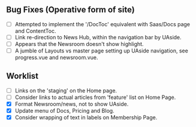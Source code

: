 


## Bug Fixes (Operative form of site)
-[ ] Attempted to implement the '/DocToc' equivalent with Saas/Docs page and ContentToc. 
-[ ] Link re-direction to News Hub, within the navigation bar by UAside.
-[ ] Appears that the Newsroom doesn't show highlight.
-[ ] A jumble of Layouts vs master page setting up UAside navigation, see progress.vue and newsroom.vue.

## Worklist
-[ ] Links on the 'staging' on the Home page.
-[ ] Consider links to actual articles from 'feature' list on Home Page.
-[x] Format Newsroom/news, not to show UAside.
-[x] Update menu of Docs, Pricing and Blog.
-[x] Consider wrapping of text in labels on Membership Page.
